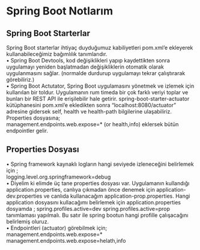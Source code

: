 # Spring Boot Notlarım

## Spring Boot Starterlar 
Spring Boot starterlar  ihtiyaç duyduğumuz kabiliyetleri pom.xml’e ekleyerek kullanabileceğimiz bağımlılık tanımlarıdır.   
•	 Spring Boot Devtools, kod değişiklikleri yapıp kaydettikten sonra uygulamayı yeniden başlatmadan değişikliklerin otomatik olarak uygulanmasını sağlar. (normalde durdurup uygulamayı tekrar çalıştırarak görebiliriz.)  
•	 Spring Boot Actutator, Spring Boot uygulamasını yönetmek ve izlemek için kullanılan bir toldur. Uygulamanın rum timeda bir çok farklı veriyi toplar ve bunları bir REST API ile erişilebilir hale getirir. spring-boot-starter-actuator kütüphanesini pom.xml’e ekledikten sonra “localhost:8080/actuator” adresine gidersek  self, health ve health-path bilgilerine ulaşabiliriz. Properties dosyasına;       
				management.endpoints.web.expose=* (or health,info)
eklersek bütün endpointler gelir. 

## Properties Dosyası 
•	Spring framework kaynaklı logların hangi seviyede izleneceğini belirlemek için ;    
logging.level.org.springframework=debug  
•	Diyelim ki elimde üç tane properties  dosyası var. Uygulamanın kullandığı application.properties, canlıya çıkmadan önce denemek için application-dev.properties ve canlıda kullanacağım application-prop.properties. Hangi application dosyasını kullacağımı belirlemek için  application.properties dosyamda ;
				spring.profiles.active=dev
				spring.profiles.active=prop
tanımlaması yapılmalı. Bu satır ile spring bootun hangi profille çalışacağını belirlemiş oluruz.   
•	Endpointleri (actuator) görebilmek için;  
				management.endpoints.web.expose=*
				management.endpoints.web.expose=helath,info

